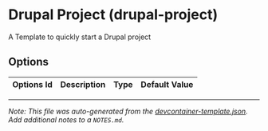 
# Drupal Project (drupal-project)

A Template to quickly start a Drupal project

## Options

| Options Id | Description | Type | Default Value |
|-----|-----|-----|-----|




---

_Note: This file was auto-generated from the [devcontainer-template.json](https://github.com/chrfritsch/devcontainers-templates/blob/main/src/drupal-project/devcontainer-template.json).  Add additional notes to a `NOTES.md`._
